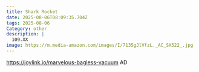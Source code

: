 ```yaml
---
title: Shark Rocket
date: 2025-08-06T08:09:35.704Z
tags: 2025-08-06
Category: other
description: |
  109.XX
image: https://m.media-amazon.com/images/I/7135gJlVfzL._AC_SX522_.jpg
---
```

https://joylink.io/marvelous-bagless-vacuum
AD